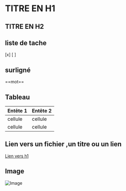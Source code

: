 # TITRE EN H1

## TITRE EN H2

## liste de tache
[x]
[ ]

## surligné

==mot==

## Tableau

| Entête 1 | Entête 2 |
| ----------- | ----------- |
| cellule | cellule |
| cellule | cellule |

## Lien vers un fichier ,un titre ou un lien

[Lien vers h1](#h1)

## Image

![Image](https://letsenhance.io/static/73136da51c245e80edc6ccfe44888a99/1015f/MainBefore.jpg)